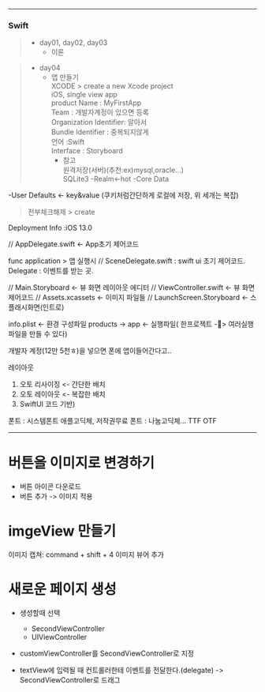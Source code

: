 ***

### Swift 
> * day01, day02, day03
>   + 이론 

> * day04
>     + 앱 만들기  
> XCODE > create a new Xcode project  
> iOS, single view app    
> product Name : MyFirstApp   
> Team : 개발자계정이 있으면 등록  
> Organization Identifier: 알아서  
> Bundle Identifier : 중복되지않게  
> 언어 :Swift   
> Interface : Storyboard  
>        - 참고      
            원격저장(서버)(추천:ex)mysql,oracle...)  
            SQLite3
> -Realm<-hot
>  -Core Data

-User Defaults <- key&value (쿠키처럼간단하게 로컬에 저장, 위 세개는 복잡)

> 전부체크해제 > create

Deployment Info :iOS 13.0

//  AppDelegate.swift <- App초기 제어코드

func application > 앱 실행시 
//  SceneDelegate.swift : swift ui 초기 제어코드.
 Delegate : 이벤트를 받는 곳.

//  Main.Storyboard <- 뷰 화면 레이아웃 에디터
//  ViewController.swift <- 뷰 화면 제어코드
// Assets.xcassets <- 이미지 파일들
// LaunchScreen.Storyboard <- 스플래시화면(인트로)

info.plist <- 환경 구성파일
products -> app <- 실행파일( 한프로젝트 -> 여러실행파일을 만들 수 있다)


개발자 계정(12만 5천ㅎ)을 넣으면 폰에 앱이들어간다고..

레이아웃
1. 오토 리사이징 <- 간단한 배치
2. 오토 레이아웃 <- 복잡한 배치
3. SwiftUI 코드 기반)

폰트 : 시스템폰트 애플고딕체, 저작권무료 폰트 : 나눔고딕체...
TTF OTF
  

  
***


# 버튼을 이미지로 변경하기
+ 버튼 아이콘 다운로드   
+ 버튼 추가 -> 이미지 적용

# imgeView 만들기
이미지 캡쳐: command + shift + 4
이미지 뷰어 추가

# 새로운 페이지 생성

+ 생성할때 선택
    - SecondViewController  
    - UIViewController  

+ customViewController를 SecondViewController로 지정  
+ textView에 입력될 때 컨트롤러한테 이벤트를 전달한다.(delegate) -> SecondViewController로 드래그

